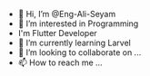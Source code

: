 - 👋 Hi, I’m @Eng-Ali-Seyam
- 👀 I’m interested in Programming
- I'm Flutter Developer
- 🌱 I’m currently learning Larvel 
- 💞️ I’m looking to collaborate on ...
- 📫 How to reach me ...

<!---
Eng-Ali-Seyam/Eng-Ali-Seyam is a ✨ special ✨ repository because its `README.md` (this file) appears on your GitHub profile.
You can click the Preview link to take a look at your changes.
--->
